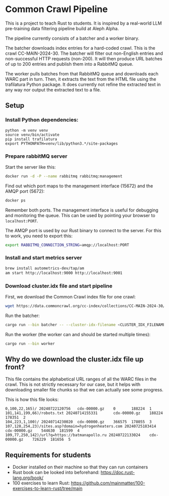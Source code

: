 # Common Crawl Pipeline

This is a project to teach Rust to students.
It is inspired by a real-world LLM pre-training data filtering pipeline build at Aleph Alpha.

The pipeline currently consists of a batcher and a worker binary.

The batcher downloads index entries for a hard-coded crawl.
This is the crawl CC-MAIN-2024-30.
The batcher will filter out non-English entries and non-successful HTTP requests (non-200).
It will then produce URL batches of up to 200 entries and publish them into a RabbitMQ queue.

The worker pulls batches from that RabbitMQ queue and downloads each WARC part in turn.
Then, it extracts the text from the HTML file using the trafilatura Python package.
It does currently not refine the extracted text in any way nor output the extracted text to a file.

## Setup

### Install Python dependencies:
```
python -m venv venv
source venv/bin/activate
pip install trafilatura
export PYTHONPATH=venv/lib/python3.*/site-packages
```

### Prepare rabbitMQ server

Start the server like this:

```bash
docker run -d -P --name rabbitmq rabbitmq:management
```

Find out which port maps to the management interface (15672) and the AMQP port (5672):
```bash
docker ps
```

Remember both ports. The management interface is useful for debugging and monitoring the queue.
This can be used by pointing your browser to `localhost:PORT`.

The AMQP port is used by our Rust binary to connect to the server.
For this to work, you need to export this:

```bash
export RABBITMQ_CONNECTION_STRING=amqp://localhost:PORT
```

### Install and start metrics server

```bash
brew install autometrics-dev/tap/am
am start http://localhost:9000 http://localhost:9001
```

### Download cluster.idx file and start pipeline

First, we download the Common Crawl index file for one crawl:
```bash
wget https://data.commoncrawl.org/cc-index/collections/CC-MAIN-2024-30/indexes/cluster.idx
```

Run the batcher:
```bash
cargo run --bin batcher -- --cluster-idx-filename <CLUSTER_IDX_FILENAME>
```

Run the worker (the worker can and should be started multiple times):
```bash
cargo run --bin worker
```

## Why do we download the cluster.idx file up front?

This file contains the alphabetical URL ranges of all the WARC files in the crawl.
This is not strictly necessary for our case, but it helps with downloading smaller
file chunks so that we can actually see some progress.

This is how this file looks:
```
0,100,22,165)/ 20240722120756   cdx-00000.gz    0       188224  1
101,141,199,66)/robots.txt 20240714155331       cdx-00000.gz    188224  178351  2
104,223,1,100)/ 20240714230020  cdx-00000.gz    366575  178055  3
107,128,254,23)/sites.asp?domain=hydrogenheaters.com 20240725183414     cdx-00000.gz    544630  181599  4
109,77,250,142)/url?q=https://batmanapollo.ru 20240722133024    cdx-00000.gz    726229  181656  5
```


## Requirements for students

- Docker installed on their machine so that they can run containers
- Rust book can be looked into beforehand: https://doc.rust-lang.org/book/
- 100 exercises to learn Rust: https://github.com/mainmatter/100-exercises-to-learn-rust/tree/main
